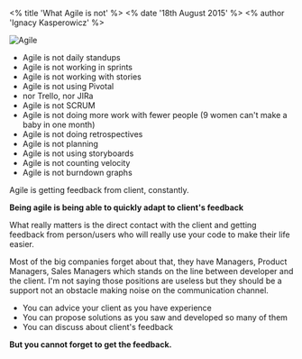 <% title 'What Agile is not' %>
<% date '18th August 2015' %>
<% author 'Ignacy Kasperowicz' %>

![Agile](/assets/agile.jpg)

* Agile is not daily standups
* Agile is not working in sprints
* Agile is not working with stories
* Agile is not using Pivotal
* nor Trello, nor JIRa
* Agile is not SCRUM
* Agile is not doing more work with fewer people (9 women can't make a baby in one month)
* Agile is not doing retrospectives
* Agile is not planning
* Agile is not using storyboards
* Agile is not counting velocity
* Agile is not burndown graphs

Agile is getting feedback from client, constantly.

**Being agile is being able to quickly adapt to client's feedback**

What really matters is the direct contact with the client and getting feedback from person/users who will really use your code to make their life easier.

Most of the big companies forget about that, they have Managers, Product Managers, Sales Managers which stands on the line between developer and the client. I'm not saying those positions are useless but they should be a support not an obstacle making noise on the communication channel.

* You can advice your client as you have experience
* You can propose solutions as you saw and developed so many of them
* You can discuss about client's feedback

**But you cannot forget to get the feedback.**